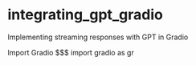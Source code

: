 # integrating_gpt_gradio
Implementing streaming responses with GPT in Gradio

Import Gradio
$$$ import gradio as gr
